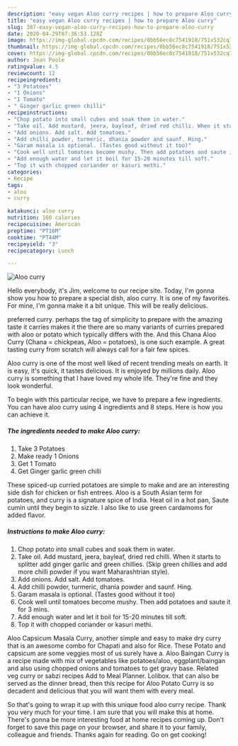 ```yaml
---
description: "easy vegan Aloo curry recipes | how to prepare Aloo curry"
title: "easy vegan Aloo curry recipes | how to prepare Aloo curry"
slug: 387-easy-vegan-aloo-curry-recipes-how-to-prepare-aloo-curry
date: 2020-04-29T07:36:53.128Z
image: https://img-global.cpcdn.com/recipes/0bb56ec8c7541918/751x532cq70/aloo-curry-recipe-main-photo.jpg
thumbnail: https://img-global.cpcdn.com/recipes/0bb56ec8c7541918/751x532cq70/aloo-curry-recipe-main-photo.jpg
cover: https://img-global.cpcdn.com/recipes/0bb56ec8c7541918/751x532cq70/aloo-curry-recipe-main-photo.jpg
author: Jean Poole
ratingvalue: 4.5
reviewcount: 12
recipeingredient:
- "3 Potatoes"
- "1 Onions"
- "1 Tomato"
- " Ginger garlic green chilli"
recipeinstructions:
- "Chop potato into small cubes and soak them in water."
- "Take oil. Add mustard, jeera, bayleaf, dried red chilli. When it starts to splitter add ginger garlic and green chillies. (Skip green chillies and add more chilli powder if you want Maharashtrian style)."
- "Add onions. Add salt. Add tomatoes."
- "Add chilli powder, turmeric, dhania powder and saunf. Hing."
- "Garam masala is optional. (Tastes good without it too)"
- "Cook well until tomatoes become mushy. Then add potatoes and saute it for 3 mins."
- "Add enough water and let it boil for 15-20 minutes till soft."
- "Top it with chopped coriander or kasuri methi."
categories:
- Recipe
tags:
- aloo
- curry

katakunci: aloo curry 
nutrition: 160 calories
recipecuisine: American
preptime: "PT16M"
cooktime: "PT44M"
recipeyield: "3"
recipecategory: Lunch

---
```



![Aloo curry](https://img-global.cpcdn.com/recipes/0bb56ec8c7541918/751x532cq70/aloo-curry-recipe-main-photo.jpg)

Hello everybody, it's Jim, welcome to our recipe site. Today, I'm gonna show you how to prepare a special dish, aloo curry. It is one of my favorites. For mine, I'm gonna make it a bit unique. This will be really delicious.

preferred curry. perhaps the tag of simplicity to prepare with the amazing taste it carries makes it the there are so many variants of curries prepared with aloo or potato which typically differs with the. And this Chana Aloo Curry (Chana = chickpeas, Aloo = potatoes), is one such example. A great tasting curry from scratch will always call for a fair few spices.

Aloo curry is one of the most well liked of recent trending meals on earth. It is easy, it's quick, it tastes delicious. It is enjoyed by millions daily. Aloo curry is something that I have loved my whole life. They're fine and they look wonderful.


To begin with this particular recipe, we have to prepare a few ingredients. You can have aloo curry using 4 ingredients and 8 steps. Here is how you can achieve it.

<!--inarticleads1-->

##### The ingredients needed to make Aloo curry:

1. Take 3 Potatoes
1. Make ready 1 Onions
1. Get 1 Tomato
1. Get  Ginger garlic green chilli


These spiced-up curried potatoes are simple to make and are an interesting side dish for chicken or fish entrees. Aloo is a South Asian term for potatoes, and curry is a signature spice of India. Heat oil in a hot pan, Saute cumin until they begin to sizzle. I also like to use green cardamoms for added flavor. 

<!--inarticleads2-->

##### Instructions to make Aloo curry:

1. Chop potato into small cubes and soak them in water.
1. Take oil. Add mustard, jeera, bayleaf, dried red chilli. When it starts to splitter add ginger garlic and green chillies. (Skip green chillies and add more chilli powder if you want Maharashtrian style).
1. Add onions. Add salt. Add tomatoes.
1. Add chilli powder, turmeric, dhania powder and saunf. Hing.
1. Garam masala is optional. (Tastes good without it too)
1. Cook well until tomatoes become mushy. Then add potatoes and saute it for 3 mins.
1. Add enough water and let it boil for 15-20 minutes till soft.
1. Top it with chopped coriander or kasuri methi.


Aloo Capsicum Masala Curry, another simple and easy to make dry curry that is an awesome combo for Chapati and also for Rice. These Potato and capsicum are some veggies most of us surely have a. Aloo Baingan Curry is a recipe made with mix of vegetables like potatoes/aloo, eggplant/baingan and also using chopped onions and tomatoes to get gravy base. Related veg curry or sabzi recipes Add to Meal Planner. Lolibox. that can also be served as the dinner bread, then this recipe for Aloo Potato Curry is so decadent and delicious that you will want them with every meal. 

So that's going to wrap it up with this unique food aloo curry recipe. Thank you very much for your time. I am sure that you will make this at home. There's gonna be more interesting food at home recipes coming up. Don't forget to save this page on your browser, and share it to your family, colleague and friends. Thanks again for reading. Go on get cooking!
